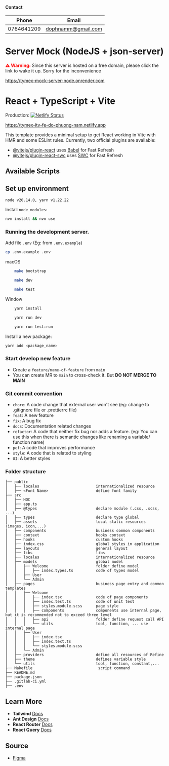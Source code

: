 #### Contact

| Phone      | Email              |
| ---------- | ------------------ |
| 0764641209 | dophnamm@gmail.com |

# Server Mock (NodeJS + json-server)

<span style="color: red; font-weight: bold;">⚠️ Warning:</span> Since this server is hosted on a free domain, please click the link to wake it up. Sorry for the inconvenience

https://tymex-mock-server-node.onrender.com

# React + TypeScript + Vite

Production: [![Netlify Status](https://api.netlify.com/api/v1/badges/f7e756e9-2e47-445b-bc0a-87778f4ccd7c/deploy-status)](https://tymex-itv-fe-do-phuong-nam.netlify.app/)

https://tymex-itv-fe-do-phuong-nam.netlify.app

This template provides a minimal setup to get React working in Vite with HMR and some ESLint rules.
Currently, two official plugins are available:

- [@vitejs/plugin-react](https://github.com/vitejs/vite-plugin-react/blob/main/packages/plugin-react/README.md) uses [Babel](https://babeljs.io/) for Fast Refresh
- [@vitejs/plugin-react-swc](https://github.com/vitejs/vite-plugin-react-swc) uses [SWC](https://swc.rs/) for Fast Refresh

## Available Scripts

## Set up environment

`node v20.14.0, yarn v1.22.22`

Install `node_modules`:

```bash
nvm install && nvm use
```

### Running the development server.

Add file `.env` (Eg: from `.env.example`)

```bash
cp .env.example .env
```

macOS

```bash
    make bootstrap
```

```bash
    make dev
```

```bash
    make test
```

Window

```bash
    yarn install
```

```bash
    yarn run dev
```

```bash
    yarn run test:run
```

Install a new package:

```bash
yarn add <package_name>
```

### Start develop new feature

- Create a `feature/name-of-feature` from `main`
- You can create MR to `main` to cross-check it. But **DO NOT MERGE TO MAIN**

### Git commit convention

- `chore`: A code change that external user won't see (eg: change to .gitignore file or .prettierrc file)
- `feat`: A new feature
- `fix`: A bug fix
- `docs`: Documentation related changes
- `refactor`: A code that neither fix bug nor adds a feature. (eg: You can use this when there is semantic changes like renaming a variable/ function name)
- `pef`: A code that improves performance
- `style`: A code that is related to styling
- `UI`: A better styles

### Folder structure

```markup
├── public
│   ├── locales                         internationalized resource
│   ├── <Font Name>                     define font family
├── src
│   ├── HOC
│   ├── app.ts
│   ├── @types                          declare module (.css, .scss, ...)
│   ├── types                           declare type global
│   ├── assets                          local static resources (images, icon,...)
│   ├── components                      business common components
│   ├── context                         hooks context
│   ├── hooks                           custom hooks
│   ├── index.css                       global styles in application
│   ├── layouts                         general layout
│   ├── libs                            libs
│   ├── locales                         internationalized resource
│   ├── models                          global model
│   │   ├── Welcome                     folder define model
│   │   │   ├── index.types.ts          code of types model
│   │   ├── User
│   │   └── Admin
│   ├── pages                           business page entry and common templates
│   │   ├── Welcome
│   │   │   ├── index.tsx               code of page components
│   │   │   ├── index.test.ts           code of unit test
│   │   │   ├── styles.module.scss      page style
│   │   │   ├── components              components use internal page, but it is recommended not to exceed three level
│   │   │   ├── api                     folder define request call API
│   │   │   └── utils                   tool, function, ... use internal page
│   │   ├── User
│   │   │   ├── index.tsx
│   │   │   ├── index.text.ts
│   │   │   └── styles.module.scss
│   │   └── Admin
│   ├── providers                       define all resources of Refine
│   ├── theme                           defines variable style
│   └── utils                           tool, function, constant,...
├── Makefile                             script command
├── README.md
├── package.json
├── .gitlab-ci.yml
├── .env
```

## Learn More

- **Tailwind** [Docs](https://tailwindcss.com/docs)
- **Ant Design** [Docs](https://refine.dev/docs/ui-frameworks/antd/tutorial/)
- **React Router** [Docs](https://refine.dev/docs/core/providers/router-provider/)
- **React Query** [Docs](https://tanstack.com/query/v3/docs/framework/react/overview)

## Source

- [Figma](https://www.figma.com/design/5vYZWIUgTNJ1Ud7RfV2zq4/Untitled?node-id=1-163&t=yyG8ZlLoVnuryjCy-0)
